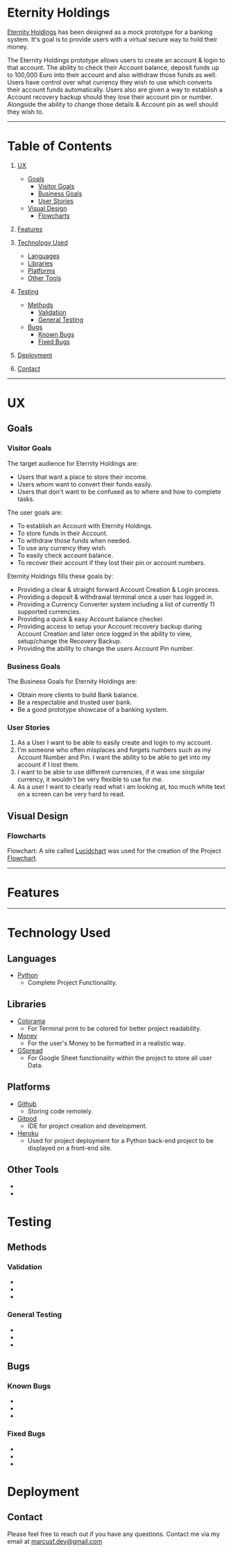 # Eternity Holdings

[Eternity Holdings](https://eternity-holdings-89f8c99223c1.herokuapp.com) has been designed as a mock prototype for a banking system. It's goal is to provide users with a virtual secure way to hold their money.

The Eternity Holdings prototype allows users to create an account & login to that account. The ability to check their Account balance, deposit funds up to 100,000 Euro into their account and also withdraw those funds as well. 
Users have control over what currency they wish to use which converts their account funds automatically. Users also are given a way to establish a Account recovery backup should they lose their account pin or number. Alongside the ability to change those details & Account pin as well should they wish to.

---

# Table of Contents

1. [UX](#ux)
   - [Goals](#goals)
     - [Visitor Goals](#visitor-goals)
     - [Business Goals](#business-goals)
     - [User Stories](#user-stories)
   - [Visual Design](#visual-design)
     - [Flowcharts](#flowcharts)

2. [Features](#features)


3. [Technology Used](#technology-used)
   - [Languages](#languages)
   - [Libraries](#libraries)
   - [Platforms](#platforms)
   - [Other Tools](#other-tools)

4. [Testing](#testing)
   - [Methods](#methods)
     - [Validation](#validation)
     - [General Testing](#general-testing)
   - [Bugs](#bugs)
     - [Known Bugs](#known-bugs)
     - [Fixed Bugs](#fixed-bugs)

5. [Deployment](#deployment)


6. [Contact](#contact)

---

# UX

## Goals

### Visitor Goals

The target audience for Eternity Holdings are:

- Users that want a place to store their income.
- Users whom want to convert their funds easily.
- Users that don't want to be confused as to where and how to complete tasks.

The user goals are:

- To establish an Account with Eternity Holdings.
- To store funds in their Account.
- To withdraw those funds when needed.
- To use any currency they wish.
- To easily check account balance.
- To recover their account if they lost their pin or account numbers.

Eternity Holdings fills these goals by:

- Providing a clear & straight forward Account Creation & Login process. 
- Providing a deposit & withdrawal terminal once a user has logged in.
- Providing a Currency Converter system including a list of currently 11 supported currencies.
- Providing a quick & easy Account balance checker.
- Providing access to setup your Account recovery backup during Account Creation and later once logged in the ability to view, setup/change the Recovery Backup.
- Providing the ability to change the users Account Pin number.

### Business Goals

The Business Goals for Eternity Holdings are:

- Obtain more clients to build Bank balance.
- Be a respectable and trusted user bank.
- Be a good prototype showcase of a banking system.

### User Stories

1. As a User I want to be able to easily create and login to my account.
2. I'm someone who often misplaces and forgets numbers such as my Account Number and Pin. I want the ability to be able to get into my account if I lost them.
3. I want to be able to use different currencies, if it was one singular currency, it wouldn't be very flexible to use for me.
4. As a user I want to clearly read what i am looking at, too much white text on a screen can be very hard to read.

## Visual Design

### Flowcharts

Flowchart: A site called [Lucidchart](https://www.lucidchart.com) was used for the creation of the Project [Flowchart](https://lucid.app/lucidchart/2b48ac3d-3655-40a7-b44b-4afc8a233830/edit?viewport_loc=-1124%2C-212%2C9052%2C4612%2C0_0&invitationId=inv_d450b472-ad4d-46f3-9de1-6875b6845fb1).

---
# Features

---
# Technology Used

## Languages

- [Python](https://github.com/MarcusFDev/eternity-holdings-project3/blob/main/run.py)
    - Complete Project Functionality.

## Libraries

- [Colorama](https://pypi.org/project/colorama/)
    - For Terminal print to be colored for better project readability.
- [Money](https://pypi.org/project/money/)
    - For the user's Money to be formatted in a realistic way. 
- [GSpread](https://pypi.org/project/gspread/)
    - For Google Sheet functionality within the project to store all user Data.

## Platforms

- [Github](https://github.com/MarcusFDev/eternity-holdings-project3)
    - Storing code remotely.
- [Gitpod](https://www.gitpod.io)
    - IDE for project creation and development.
- [Heroku](https://eternity-holdings-89f8c99223c1.herokuapp.com)
    - Used for project deployment for a Python back-end project to be displayed on a front-end site.

## Other Tools

- 
- 

# Testing

## Methods

### Validation

- 
- 
- 

### General Testing

- 
- 
- 

## Bugs

### Known Bugs

- 
- 
- 

### Fixed Bugs

- 
- 
- 

# Deployment

## Contact

Please feel free to reach out if you have any questions. Contact me via my email at marcusf.dev@gmail.com
